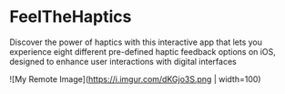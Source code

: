 # FeelTheHaptics
Discover the power of haptics with this interactive app that lets you experience eight different pre-defined haptic feedback options on iOS, designed to enhance user interactions with digital interfaces


![My Remote Image](https://i.imgur.com/dKGjo3S.png | width=100)
